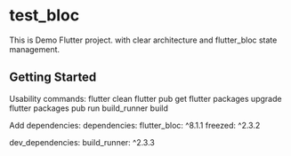 # test_bloc

This is Demo Flutter project.
with clear architecture and flutter_bloc state management.

## Getting Started

Usability commands:
flutter clean
flutter pub get
flutter packages upgrade
flutter packages pub run build_runner build

Add dependencies:
dependencies:
    flutter_bloc: ^8.1.1
    freezed: ^2.3.2

dev_dependencies:
    build_runner: ^2.3.3
